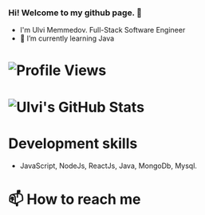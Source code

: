 ### Hi! Welcome to my github page. 👋
- I'm Ulvi Memmedov. Full-Stack Software Engineer
- 🌱 I’m currently learning Java
 
# ![Profile Views](https://komarev.com/ghpvc/?username=ulvimemmeedov)
# ![Ulvi's GitHub Stats](https://github-readme-stats.vercel.app/api?username=ulvimemmeedov&show_icons=true)
# Development skills
- JavaScript, NodeJs, ReactJs, Java, MongoDb, Mysql.
# 📫 How to reach me

<!--
**ulvimemmeedov/ulvimemmeedov** is a ✨ _special_ ✨ repository because its `README.md` (this file) appears on your GitHub profile.

Here are some ideas to get you started:

- 🔭 I’m currently working on ...
- ...
- 👯 I’m looking to collaborate on ...
- 🤔 I’m looking for help with ...
- 💬 Ask me about ...
-...
- 😄 Pronouns: ...
- ⚡ Fun fact: ...
-->
